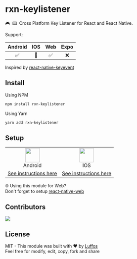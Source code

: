 # rxn-keylistener
🎮‎ ‎ ⌨️‎ ‎ Cross Platform Key Listener for React and React Native.

Support:

| Android |   IOS   | Web | Expo |
|:-------:|:-------:|:---:|:----:|
|    ✅   |   🚧   | ✅  |  ❌ |

Inspired by [react-native-keyevent](https://github.com/kevinejohn/react-native-keyevent)

##  Install

Using NPM
```sh
npm install rxn-keylistener
```

Using Yarn
```sh
yarn add rxn-keylistener
```

## Setup

<table>
  <tr>
    <td align="center"><img width="46" src="https://cdn.vox-cdn.com/thumbor/kL-Z76ZSmU6AUOBanezRDqSQ7us=/1400x1400/filters:format(jpeg)/cdn.vox-cdn.com/uploads/chorus_asset/file/19086219/Android_logo_stacked__RGB_.jpg"/><br/>Android</td>
     <td align="center"><img width="46" src="https://encrypted-tbn0.gstatic.com/images?q=tbn:ANd9GcSfnunL1fJZICp_7tCdH7lqBZ6K8CXgBGFu4Q&usqp=CAU"/><br/>IOS</td>
  </tr>
  <tr>
    <td><a href="./docs/ANDROID_SETUP.md">See instructions here</a></td>
    <td><a href="./docs/IOS_SETUP.md">See instructions here</a></td>
  </tr>
 </table>

🌐 Using this module for Web?<br/>Don't forget to setup [react-native-web](https://github.com/necolas/react-native-web)

## Contributors

<a href = "https://github.com/Luffos/rxn-units/graphs/contributors">
  <img src = "https://contrib.rocks/image?repo=Luffos/rxn-keylistener"/>
</a>

##  License
MIT - This module was built with ❤️ by [Luffos](https://github.com/Luffos)<br/>Feel free for modify, edit, copy, fork and share
